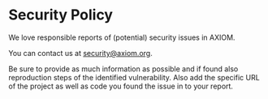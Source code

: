# Security Policy

We love responsible reports of (potential) security issues in AXIOM.

You can contact us at security@axiom.org.

Be sure to provide as much information as possible and if found
also reproduction steps of the identified vulnerability. Also
add the specific URL of the project as well as code you found
the issue in to your report.